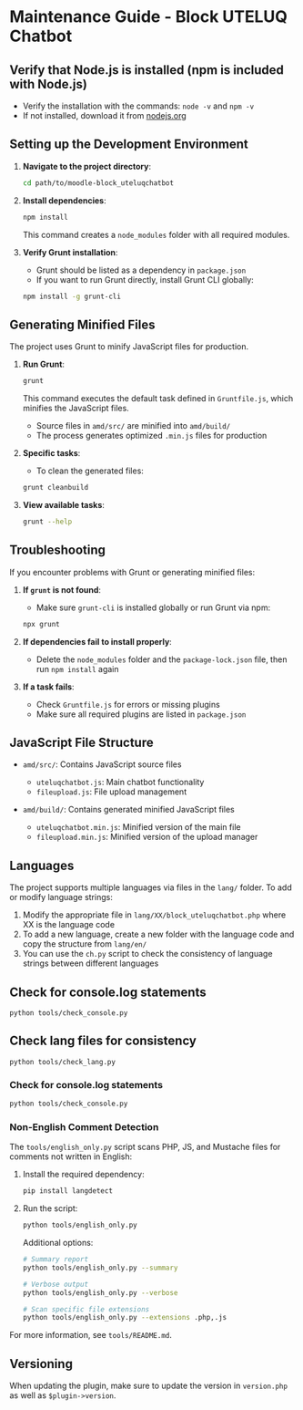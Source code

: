 # Maintenance Guide - Block UTELUQ Chatbot

## Verify that Node.js is installed (npm is included with Node.js)
   - Verify the installation with the commands: `node -v` and `npm -v`
   - If not installed, download it from [nodejs.org](https://nodejs.org/)

## Setting up the Development Environment

1. **Navigate to the project directory**:
   ```bash
   cd path/to/moodle-block_uteluqchatbot
   ```

2. **Install dependencies**:
   ```bash
   npm install
   ```
   This command creates a `node_modules` folder with all required modules.

3. **Verify Grunt installation**:
   - Grunt should be listed as a dependency in `package.json`
   - If you want to run Grunt directly, install Grunt CLI globally:
   ```bash
   npm install -g grunt-cli
   ```

## Generating Minified Files

The project uses Grunt to minify JavaScript files for production.

1. **Run Grunt**:
   ```bash
   grunt
   ```
   This command executes the default task defined in `Gruntfile.js`, which minifies the JavaScript files.

   - Source files in `amd/src/` are minified into `amd/build/`
   - The process generates optimized `.min.js` files for production

2. **Specific tasks**:
   - To clean the generated files:
   ```bash
   grunt cleanbuild
   ```

3. **View available tasks**:
   ```bash
   grunt --help
   ```

## Troubleshooting

If you encounter problems with Grunt or generating minified files:

1. **If `grunt` is not found**:
   - Make sure `grunt-cli` is installed globally or run Grunt via npm:
   ```bash
   npx grunt
   ```

2. **If dependencies fail to install properly**:
   - Delete the `node_modules` folder and the `package-lock.json` file, then run `npm install` again

3. **If a task fails**:
   - Check `Gruntfile.js` for errors or missing plugins
   - Make sure all required plugins are listed in `package.json`

## JavaScript File Structure

- `amd/src/`: Contains JavaScript source files
  - `uteluqchatbot.js`: Main chatbot functionality
  - `fileupload.js`: File upload management

- `amd/build/`: Contains generated minified JavaScript files
  - `uteluqchatbot.min.js`: Minified version of the main file
  - `fileupload.min.js`: Minified version of the upload manager

## Languages

The project supports multiple languages via files in the `lang/` folder. To add or modify language strings:

1. Modify the appropriate file in `lang/XX/block_uteluqchatbot.php` where XX is the language code
2. To add a new language, create a new folder with the language code and copy the structure from `lang/en/`
3. You can use the `ch.py` script to check the consistency of language strings between different languages

## Check for console.log statements

```
python tools/check_console.py
```

## Check lang files for consistency


```
python tools/check_lang.py
```



### Check for console.log statements

```bash
python tools/check_console.py
```


### Non-English Comment Detection

The `tools/english_only.py` script scans PHP, JS, and Mustache files for comments not written in English:

1. Install the required dependency:
   ```bash
   pip install langdetect
   ```

2. Run the script:
   ```bash
   python tools/english_only.py
   ```

   Additional options:
   ```bash
   # Summary report
   python tools/english_only.py --summary
   
   # Verbose output
   python tools/english_only.py --verbose
   
   # Scan specific file extensions
   python tools/english_only.py --extensions .php,.js
   ```

For more information, see `tools/README.md`.

## Versioning

When updating the plugin, make sure to update the version in `version.php` as well as `$plugin->version`.
